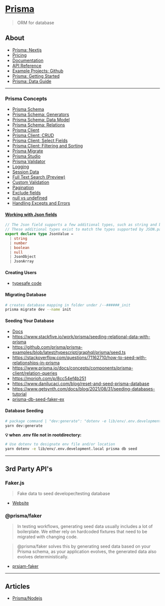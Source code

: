 # [Prisma](https://www.prisma.io)
> ORM for database

## About
- [Prisma: Nextjs](https://www.prisma.io/nextjs)
- [Pricing](https://www.prisma.io/pricing)
- [Documentation](https://www.prisma.io/docs/)
- [API Reference](https://www.prisma.io/docs/reference/api-reference/prisma-client-reference)
- [Example Projects: Github](https://github.com/prisma/prisma-examples)
- [Prisma: Getting Started](https://www.prisma.io/docs/getting-started)
- [Prisma: Data Guide](https://www.prisma.io/dataguide/)

---

### Prisma Concepts
- [Prisma Schema](https://www.prisma.io/docs/concepts/components/prisma-schema)
- [Prisma Schema: Generators](https://www.prisma.io/docs/concepts/components/prisma-schema/generators)
- [Prisma Schema: Data Model](https://www.prisma.io/docs/concepts/components/prisma-schema/data-model)
- [Prisma Schema: Relations](https://www.prisma.io/docs/concepts/components/prisma-schema/relations)
- [Prisma Client](https://www.prisma.io/docs/concepts/components/prisma-client)
- [Prisma Client: CRUD](https://www.prisma.io/docs/concepts/components/prisma-client/crud)
- [Prisma Client: Select Fields](https://www.prisma.io/docs/concepts/components/prisma-client/select-fields)
- [Prisma Client: Filtering and Sorting](https://www.prisma.io/docs/concepts/components/prisma-client/filtering-and-sorting)
- [Prisma Migrate](https://www.prisma.io/docs/concepts/components/prisma-migrate)
- [Prisma Studio](https://www.prisma.io/docs/concepts/components/prisma-studio)
- [Prisma Validator](https://www.prisma.io/docs/concepts/components/prisma-client/advanced-type-safety/prisma-validator)
- [Logging](https://www.prisma.io/docs/concepts/components/prisma-client/middleware/logging-middleware)
- [Session Data](https://www.prisma.io/docs/concepts/components/prisma-client/middleware/session-data-middleware)
- [Full Text Search (Preview)](https://www.prisma.io/docs/concepts/components/prisma-client/full-text-search)
- [Custom Validation](https://www.prisma.io/docs/concepts/components/prisma-client/custom-validation)
- [Pagination](https://www.prisma.io/docs/concepts/components/prisma-client/pagination)
- [Exclude fields](https://www.prisma.io/docs/concepts/components/prisma-client/excluding-fields)
- [null vs undefined](https://www.prisma.io/docs/concepts/components/prisma-client/null-and-undefined)
- [Handling Excepts and Errors](https://www.prisma.io/docs/concepts/components/prisma-client/handling-exceptions-and-errors)

#### [Working with Json fields](https://www.prisma.io/docs/concepts/components/prisma-client/working-with-fields/working-with-json-fields)
```ts
// The Json field supports a few additional types, such as string and boolean. 
// These additional types exist to match the types supported by JSON.parse():
export declare type JsonValue =
  | string
  | number
  | boolean
  | null
  | JsonObject
  | JsonArray
```

#### Creating Users
- [typesafe code](https://levelup.gitconnected.com/writing-type-safe-javascript-code-with-prisma-and-mysql-929a73930cba)

#### Migrating Database
```bash
# creates database mapping in folder under /--######_init 
prisma migrate dev --name init
```

#### Seeding Your Database
- [Docs](https://www.prisma.io/docs/guides/database/seed-database)
- https://www.stackfive.io/work/prisma/seeding-relational-data-with-prisma
- https://github.com/prisma/prisma-examples/blob/latest/typescript/graphql/prisma/seed.ts
- https://stackoverflow.com/questions/71162710/how-to-seed-with-relationships-in-prisma
- https://www.prisma.io/docs/concepts/components/prisma-client/relation-queries
- https://morioh.com/p/8cc54ef4b251
- https://www.danilucaci.com/blog/reset-and-seed-prisma-database
- https://www.getsynth.com/docs/blog/2021/08/31/seeding-databases-tutorial
- [prisma-db-seed-faker-ex](https://lewistyler.xyz/2022/02/04/prisma-db-seed-faker-example/)

#### Database Seeding
```bash
# package command | "dev:generate": "dotenv -e lib/env/.env.development.local npx prisma generate",
yarn dev:generate
```

**💡 when .env file not in rootdirectory:**
```bash 
# Use dotenv to designate env file and/or location
yarn dotenv -e lib/env/.env.development.local prisma db seed  
```

---

## 3rd Party API's

### Faker.js
> Fake data to seed developer/testing database

- [Website](https://fakerjs.dev/)

### @prisma/faker
>In testing workflows, generating seed data usually includes a lot of boilerplate. We either rely on hardcoded fixtures that need to be migrated with changing code.

>@prisma/faker solves this by generating seed data based on your Prisma schema, as your application evolves, the generated data also evolves deterministically.

- [prsiam-faker](https://github.com/maticzav/prisma-faker)

---

## Articles

- [Prisma/Nodejs](https://www.digitalocean.com/community/tutorials/how-to-build-a-rest-api-with-prisma-and-postgresql)

